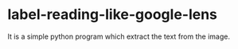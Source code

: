 # label-reading-like-google-lens
It is a simple python program which extract the text from the image.
